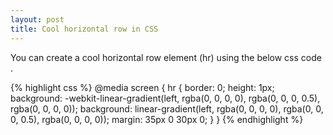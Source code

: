 ```yaml
---
layout: post
title: Cool horizontal row in CSS
---
```

You can create a cool horizontal row element (hr) using the below css code .

{% highlight css %}
@media screen {
  hr {
    border: 0;
    height: 1px;
    background: -webkit-linear-gradient(left, rgba(0, 0, 0, 0), rgba(0, 0, 0, 0.5), rgba(0, 0, 0, 0));
    background: linear-gradient(left, rgba(0, 0, 0, 0), rgba(0, 0, 0, 0.5), rgba(0, 0, 0, 0));
    margin: 35px 0 30px 0;
  }
}
{% endhighlight %}
